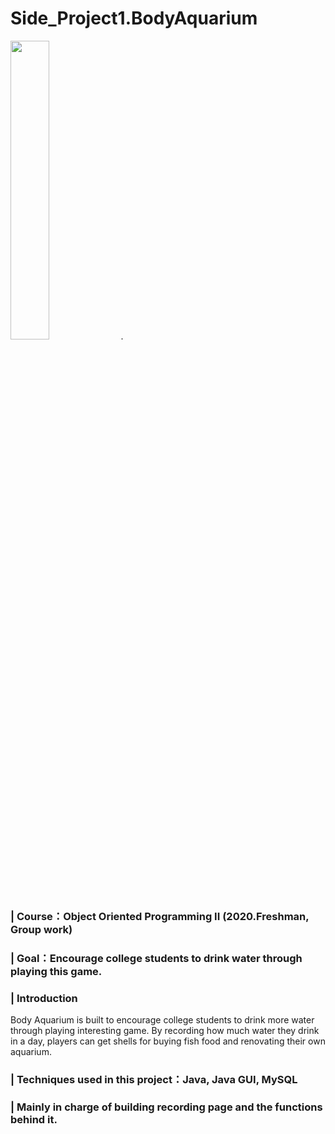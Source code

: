 # Side_Project1.BodyAquarium
<img src="https://user-images.githubusercontent.com/58580554/159953441-60c1be71-8d90-4215-a847-3db91216a0bb.png" width = 35%>. 
### | Course：Object Oriented Programming II (2020.Freshman, Group work)
### | Goal：Encourage college students to drink water through playing this game.
### | Introduction
Body Aquarium is built to encourage college students to drink more water through playing interesting game. By recording how much water they drink in a day, players can get shells for buying fish food and renovating their own aquarium.
### | Techniques used in this project：Java, Java GUI, MySQL
### | Mainly in charge of building recording page and the functions behind it.
